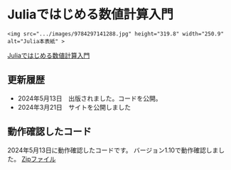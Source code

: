 # Juliaではじめる数値計算入門

```@raw html
<img src=".../images/9784297141288.jpg" height="319.8" width="250.9" alt="Julia本表紙" >
```
[Juliaではじめる数値計算入門](https://gihyo.jp/book/2024/978-4-297-14128-8)


## 更新履歴
- 2024年5月13日　出版されました。コードを公開。
- 2024年3月21日　サイトを公開しました


## 動作確認したコード
2024年5月13日に動作確認したコードです。 バージョン1.10で動作確認しました。
[Zipファイル](./MyNumerics.zip)



